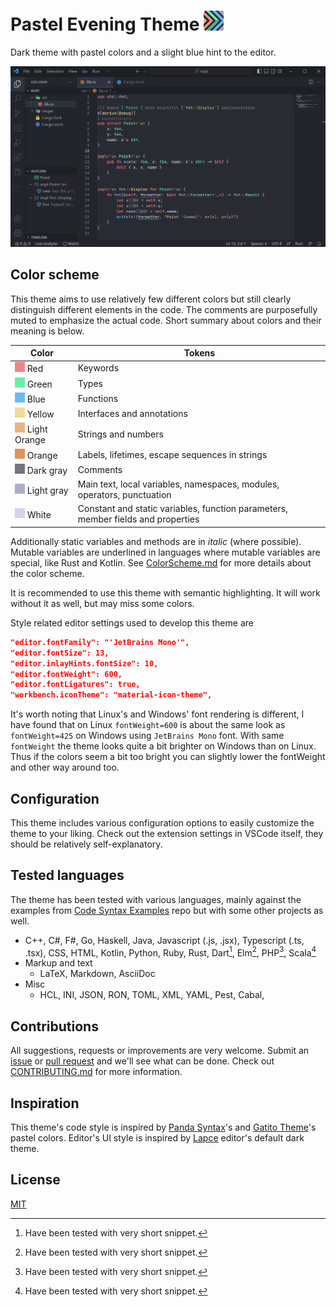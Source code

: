 # Pastel Evening Theme <img src="icon.png" width="32">

Dark theme with pastel colors and a slight blue hint to the editor.

![](resources/example_rust.png)

## Color scheme

This theme aims to use relatively few different colors but still clearly distinguish different elements in the code. 
The comments are purposefully muted to emphasize the actual code. 
Short summary about colors and their meaning is below.

| Color                                   | Tokens                                                                           |
| --------------------------------------- | -------------------------------------------------------------------------------- |
| ![](resources/cf28585.png) Red          | Keywords                                                                         |
| ![](resources/c69edab.png) Green        | Types                                                                            |
| ![](resources/c6dbaf2.png) Blue         | Functions                                                                        |
| ![](resources/ceddd9a.png) Yellow       | Interfaces and annotations                                                       |
| ![](resources/ce6b583.png) Light Orange | Strings and numbers                                                              |
| ![](resources/cdf9355.png) Orange       | Labels, lifetimes, escape sequences in strings                                   |
| ![](resources/c737580.png) Dark gray    | Comments                                                                         |
| ![](resources/cacafbf.png) Light gray   | Main text, local variables, namespaces, modules, operators, punctuation          |
| ![](resources/cd1d5eb.png) White        | Constant and static variables, function parameters, member fields and properties |

Additionally static variables and methods are in *italic* (where possible). 
Mutable variables are underlined in languages where mutable variables are special, like Rust and Kotlin. 
See [ColorScheme.md] for more details about the color scheme.

It is recommended to use this theme with semantic highlighting. 
It will work without it as well, but may miss some colors.

Style related editor settings used to develop this theme are
```json
"editor.fontFamily": "'JetBrains Mono'",
"editor.fontSize": 13,
"editor.inlayHints.fontSize": 10,
"editor.fontWeight": 600,
"editor.fontLigatures": true,
"workbench.iconTheme": "material-icon-theme",
```
It's worth noting that Linux's and Windows' font rendering is different, I have found that on Linux `fontWeight=600` is about the same look as `fontWeight=425` on Windows using `JetBrains Mono` font. 
With same `fontWeight` the theme looks quite a bit brighter on Windows than on Linux.
Thus if the colors seem a bit too bright you can slightly lower the fontWeight and other way around too.

## Configuration

This theme includes various configuration options to easily customize the theme to your liking. Check out the extension settings in VSCode itself, they should be relatively self-explanatory.

## Tested languages

The theme has been tested with various languages, mainly against the examples from [Code Syntax Examples] repo but with some other projects as well.

* C++, C#, F#, Go, Haskell, Java, Javascript (.js, .jsx), Typescript (.ts, .tsx), CSS, HTML, Kotlin, Python, Ruby, Rust, Dart[^1], Elm[^1], PHP[^1], Scala[^1]
* Markup and text
    * LaTeX, Markdown, AsciiDoc
* Misc
    * HCL, INI, JSON, RON, TOML, XML, YAML, Pest, Cabal, 

[^1]: Have been tested with very short snippet.

## Contributions

All suggestions, requests or improvements are very welcome. 
Submit an [issue] or [pull request] and we'll see what can be done.
Check out [CONTRIBUTING.md] for more information.

## Inspiration

This theme's code style is inspired by [Panda Syntax]'s and [Gatito Theme]'s pastel colors. 
Editor's UI style is inspired by [Lapce] editor's default dark theme.

## License

[MIT](LICENSE.md)

[Code Syntax Examples]: https://github.com/kaiusl/code_syntax_examples
[repository]: https://github.com/kaiusl/pastel_evening_vscode
[pull request]: https://github.com/kaiusl/pastel_evening_vscode/pulls
[issue]: https://github.com/kaiusl/pastel_evening_vscode/issues
[Marketplace]: https://marketplace.visualstudio.com/items?itemName=kaiusl.paste-evening-theme
[Panda Syntax]: https://marketplace.visualstudio.com/items?itemName=tinkertrain.theme-panda
[Gatito Theme]: https://marketplace.visualstudio.com/items?itemName=pawelgrzybek.gatito-theme
[Lapce]: https://lapce.dev/
[ColorScheme.md]: https://github.com/kaiusl/pastel_evening_vscode/blob/main/ColorScheme.md
[CONTRIBUTING.md]: https://github.com/kaiusl/pastel_evening_vscode/blob/main/CONTRIBUTING.md
